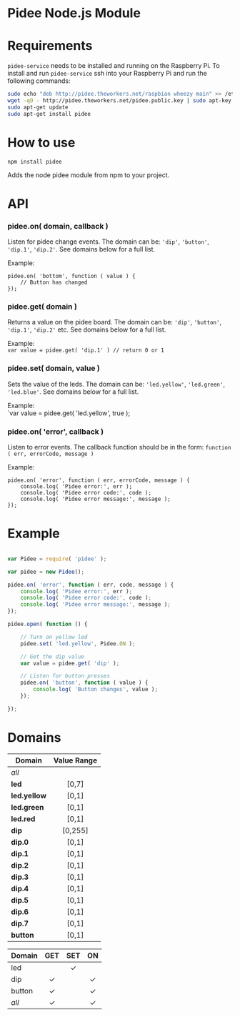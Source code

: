 Pidee Node.js Module
====================

Requirements
============

`pidee-service` needs to be installed and running on the Raspberry Pi. To install and run `pidee-service` ssh into your Raspberry Pi and run the following commands:

```Bash
sudo echo "deb http://pidee.theworkers.net/raspbian wheezy main" >> /etc/apt/sources.list
wget -qO - http://pidee.theworkers.net/pidee.public.key | sudo apt-key add -
sudo apt-get update
sudo apt-get install pidee
```

How to use
==========

`npm install pidee`

Adds the node pidee module from npm to your project.


API
===

###  pidee.on( domain, callback )
Listen for pidee change events. The domain can be: `'dip'`, `'button'`, `'dip.1'`, `'dip.2'`. See domains below for a full list.

Example:  
```
pidee.on( 'bottom', function ( value ) {
    // Button has changed
});
```

### pidee.get( domain )
Returns a value on the pidee board. The domain can be: `'dip'`, `'button'`, `'dip.1'`, `'dip.2'` etc. See domains below for a full list.

Example:  
`var value = pidee.get( 'dip.1' ) // return 0 or 1`

### pidee.set( domain, value )
Sets the value of the leds. The domain can be: `'led.yellow'`, `'led.green'`, `'led.blue'`. See domains below for a full list.

Example:  
`var value = pidee.get( 'led.yellow', true );

### pidee.on( 'error', callback )
Listen to error events. The callback function should be in the form: `function ( err, errorCode, message )`

Example:
```
pidee.on( 'error', function ( err, errorCode, message ) {
    console.log( 'Pidee error:', err );
    console.log( 'Pidee error code:', code );
    console.log( 'Pidee error message:', message );
});
```


Example
=======

```JavaScript

var Pidee = require( 'pidee' );

var pidee = new Pidee();

pidee.on( 'error', function ( err, code, message ) {
    console.log( 'Pidee error:', err );
    console.log( 'Pidee error code:', code );
    console.log( 'Pidee error message:', message );
});

pidee.open( function () {

    // Turn on yellow led
    pidee.set( 'led.yellow', Pidee.ON );

    // Get the dip value
    var value = pidee.get( 'dip' );

    // Listen for button presses
    pidee.on( 'button', function ( value ) {
        console.log( 'Button changes', value );
    });

});
```

Domains
=======

| Domain          | Value Range | 
|-----------------|:-----------:|
| _all_           |             |
| __led__         | [0,7]       |
| __led.yellow__  | [0,1]       |
| __led.green__   | [0,1]       |
| __led.red__     | [0,1]       |
| __dip__         | [0,255]     |
| __dip.0__       | [0,1]       |
| __dip.1__       | [0,1]       |
| __dip.2__       | [0,1]       |
| __dip.3__       | [0,1]       |
| __dip.4__       | [0,1]       |
| __dip.5__       | [0,1]       |
| __dip.6__       | [0,1]       |
| __dip.7__       | [0,1]       |
| __button__      | [0,1]       |

| Domain  | GET      | SET      | ON            |
|---------|:--------:|:--------:|:-------------:|
| led     |          | &#x2713; |               | 
| dip     | &#x2713; |          | &#x2713;      | 
| button  | &#x2713; |          | &#x2713;      | 
| _all_   | &#x2713; |          | &#x2713;      | 
